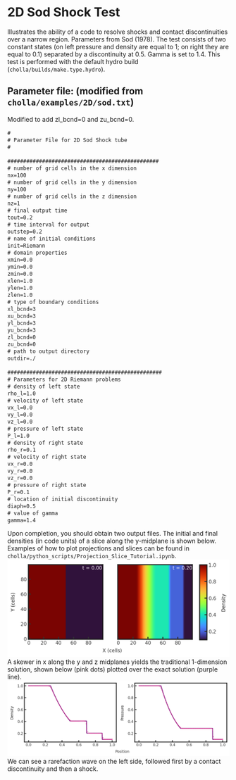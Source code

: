 # 2D Sod Shock Test
Illustrates the ability of a code to resolve shocks and contact discontinuities over a narrow region. Parameters from Sod (1978). The test consists of two constant states (on left pressure and density are equal to 1; on right they are equal to 0.1) separated by a discontinuity at 0.5. Gamma is set to 1.4. This test is performed with the default hydro build (`cholla/builds/make.type.hydro`).  

## Parameter file: (modified from `cholla/examples/2D/sod.txt`)  
Modified to add zl_bcnd=0 and zu_bcnd=0.  

```
#
# Parameter File for 2D Sod Shock tube
#

################################################
# number of grid cells in the x dimension
nx=100
# number of grid cells in the y dimension
ny=100
# number of grid cells in the z dimension
nz=1
# final output time
tout=0.2
# time interval for output
outstep=0.2
# name of initial conditions
init=Riemann
# domain properties
xmin=0.0
ymin=0.0
zmin=0.0
xlen=1.0
ylen=1.0
zlen=1.0
# type of boundary conditions
xl_bcnd=3
xu_bcnd=3
yl_bcnd=3
yu_bcnd=3
zl_bcnd=0
zu_bcnd=0
# path to output directory
outdir=./

#################################################
# Parameters for 2D Riemann problems
# density of left state
rho_l=1.0
# velocity of left state
vx_l=0.0
vy_l=0.0
vz_l=0.0
# pressure of left state
P_l=1.0
# density of right state
rho_r=0.1
# velocity of right state
vx_r=0.0
vy_r=0.0
vz_r=0.0
# pressure of right state
P_r=0.1
# location of initial discontinuity
diaph=0.5
# value of gamma
gamma=1.4
```
Upon completion, you should obtain two output files. The initial and final densities (in code units) of a slice along the y-midplane is shown below. Examples of how to plot projections and slices can be found in `cholla/python_scripts/Projection_Slice_Tutorial.ipynb`.  
<img src="./images/2dsod_density_xy.png" alt="Two 2D histograms side by side, showing density of cells in y direction vs cells in x direction. The leftmost is the initial density plot with a constant density of 1 throughout all 100 y cells between x-cells 0 through 50 and a constant density of 0.1 between x cells 0 through 100. The rightmost plot is the final density plot at t = 0.20 with a nonconstant density in x and constant density in y. A density of 1 transitions abruptly to a density 0.8 around x = 25 cells, then gradually lessens to 0.6 around x = 50 cells. An abrupt change occurs at x = 70 cells to a density of 0.3 and the final abrupt transition is at x = 90 cells to a density of 0.2" width="1200" />  
A skewer in x along the y and z midplanes yields the traditional 1-dimension solution, shown below (pink dots) plotted over the exact solution (purple line).  
<img src="./images/2dsod_density_x.png" alt="Two scatter plots side by side of density vs position and pressure vs position. The plots have pink dots plotted over a purple line. In all cases, the pink dots match the shape of the purple line, albeit imperfectly. The leftmost plot (density) shows a density of 1.0 for 0 \< x \< 0.2, then a continuous gradual decrease to a value of 0.4 at x = 0.5. Density remains constant until x = 0.7, then it jumps down abruptly to a value of 0.2. Density remains constant here until x = 0.9 where it makes a final jump to a value of 0.1, remaining at 0.1 for the final x values. The rightmost plot (final pressure) shows a pressure of 1.0 for 0 \< x \< 0.2, then a continuous gradual decrease to a value of 0.3 at x = 0.5. Pressure remains constant until x = 0.9 where it makes a jump to a value of 0.1, remaining at 0.1 for the final x values." width="1200" />  
We can see a rarefaction wave on the left side, followed first by a contact discontinuity and then a shock.
